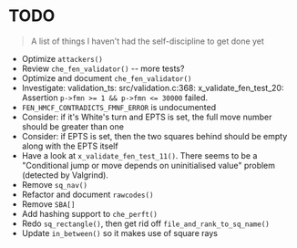 # TODO
> A list of things I haven't had the self-discipline to get done yet

* Optimize `attackers()`
* Review `che_fen_validator()` -- more tests?
* Optimize and document `che_fen_validator()`
* Investigate: validation_ts: src/validation.c:368: x_validate_fen_test_20:
  Assertion `p->fmn >= 1 && p->fmn <= 30000` failed.
* `FEN_HMCF_CONTRADICTS_FMNF_ERROR` is undocumented
* Consider: if it's White's turn and EPTS is set, the full move number should
  be greater than one
* Consider: if EPTS is set, then the two squares behind should be empty along
  with the EPTS itself
* Have a look at `x_validate_fen_test_11()`. There seems to be a "Conditional
   jump or move depends on uninitialised value" problem (detected by Valgrind).
* Remove `sq_nav()`
* Refactor and document `rawcodes()`
* Remove `SBA[]`
* Add hashing support to `che_perft()`
* Redo `sq_rectangle()`, then get rid off `file_and_rank_to_sq_name()`
* Update `in_between()` so it makes use of square rays
